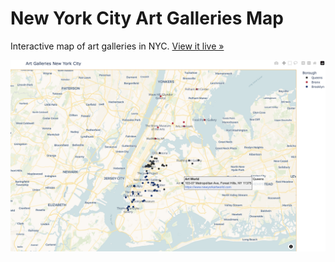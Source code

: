 # New York City Art Galleries Map

Interactive map of art galleries in NYC. [View it live »](https://yauheniya-ai.github.io/galleries-map/galleries_map.html)

![Screenshot of the map showing gallery locations](Screenshot.png)
